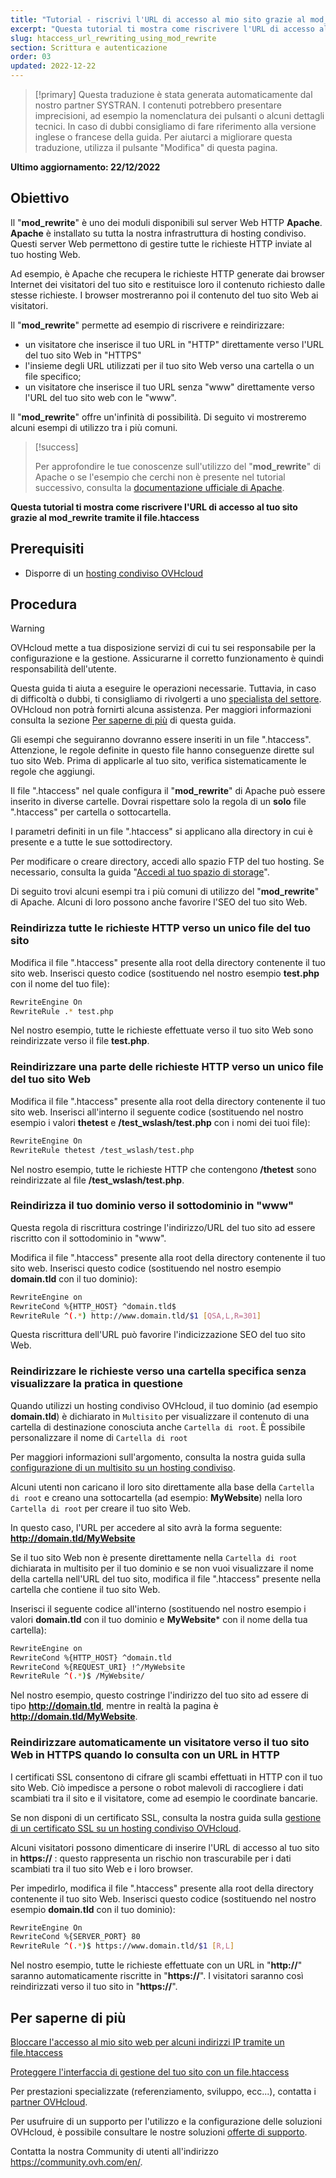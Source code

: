 ```yaml
---
title: "Tutorial - riscrivi l'URL di accesso al mio sito grazie al mod_rewrite tramite il file.htaccess"
excerpt: "Questa tutorial ti mostra come riscrivere l'URL di accesso al tuo sito grazie al mod_rewrite tramite il file.htaccess"
slug: htaccess_url_rewriting_using_mod_rewrite
section: Scrittura e autenticazione
order: 03
updated: 2022-12-22
---
```


> [!primary]
> Questa traduzione è stata generata automaticamente dal nostro partner SYSTRAN. I contenuti potrebbero presentare imprecisioni, ad esempio la nomenclatura dei pulsanti o alcuni dettagli tecnici. In caso di dubbi consigliamo di fare riferimento alla versione inglese o francese della guida. Per aiutarci a migliorare questa traduzione, utilizza il pulsante "Modifica" di questa pagina.
>

**Ultimo aggiornamento: 22/12/2022**
  
## Obiettivo

Il "**mod_rewrite**" è uno dei moduli disponibili sul server Web HTTP **Apache**. **Apache** è installato su tutta la nostra infrastruttura di hosting condiviso. Questi server Web permettono di gestire tutte le richieste HTTP inviate al tuo hosting Web.

Ad esempio, è Apache che recupera le richieste HTTP generate dai browser Internet dei visitatori del tuo sito e restituisce loro il contenuto richiesto dalle stesse richieste. I browser mostreranno poi il contenuto del tuo sito Web ai visitatori.

Il "**mod_rewrite**" permette ad esempio di riscrivere e reindirizzare:

- un visitatore che inserisce il tuo URL in "HTTP" direttamente verso l'URL del tuo sito Web in "HTTPS"
- l'insieme degli URL utilizzati per il tuo sito Web verso una cartella o un file specifico;
- un visitatore che inserisce il tuo URL senza "www" direttamente verso l'URL del tuo sito web con le "www".

Il "**mod_rewrite**" offre un'infinità di possibilità. Di seguito vi mostreremo alcuni esempi di utilizzo tra i più comuni.

> [!success]
>
> Per approfondire le tue conoscenze sull'utilizzo del "**mod_rewrite**" di Apache o se l'esempio che cerchi non è presente nel tutorial successivo, consulta la [documentazione ufficiale di Apache](https://httpd.apache.org/docs/2.4/fr/mod/mod_rewrite.html).
>

**Questa tutorial ti mostra come riscrivere l'URL di accesso al tuo sito grazie al mod_rewrite tramite il file.htaccess**
  
## Prerequisiti

- Disporre di un [hosting condiviso OVHcloud](https://www.ovhcloud.com/it/web-hosting/)
  
## Procedura

> [!warning]
>
> OVHcloud mette a tua disposizione servizi di cui tu sei responsabile per la configurazione e la gestione. Assicurarne il corretto funzionamento è quindi responsabilità dell'utente.
> 
> Questa guida ti aiuta a eseguire le operazioni necessarie. Tuttavia, in caso di difficoltà o dubbi, ti consigliamo di rivolgerti a uno [specialista del settore](https://partner.ovhcloud.com/it/). OVHcloud non potrà fornirti alcuna assistenza. Per maggiori informazioni consulta la sezione [Per saperne di più](#go-further) di questa guida.
>
>
> Gli esempi che seguiranno dovranno essere inseriti in un file ".htaccess". Attenzione, le regole definite in questo file hanno conseguenze dirette sul tuo sito Web. Prima di applicarle al tuo sito, verifica sistematicamente le regole che aggiungi.
>

Il file ".htaccess" nel quale configura il "**mod_rewrite**" di Apache può essere inserito in diverse cartelle. Dovrai rispettare solo la regola di un **solo** file ".htaccess" per cartella o sottocartella.

I parametri definiti in un file ".htaccess" si applicano alla directory in cui è presente e a tutte le sue sottodirectory.

Per modificare o creare directory, accedi allo spazio FTP del tuo hosting. Se necessario, consulta la guida "[Accedi al tuo spazio di storage](https://docs.ovh.com/it/hosting/accedere-spazio-storage-ftp-hosting-web/)".

Di seguito trovi alcuni esempi tra i più comuni di utilizzo del "**mod_rewrite**" di Apache. Alcuni di loro possono anche favorire l'SEO del tuo sito Web.

### Reindirizza tutte le richieste HTTP verso un unico file del tuo sito

Modifica il file ".htaccess" presente alla root della directory contenente il tuo sito web. Inserisci questo codice (sostituendo nel nostro esempio **test.php** con il nome del tuo file):

```bash
RewriteEngine On
RewriteRule .* test.php
```

Nel nostro esempio, tutte le richieste effettuate verso il tuo sito Web sono reindirizzate verso il file **test.php**.

### Reindirizzare una parte delle richieste HTTP verso un unico file del tuo sito Web

Modifica il file ".htaccess" presente alla root della directory contenente il tuo sito web. Inserisci all'interno il seguente codice (sostituendo nel nostro esempio i valori **thetest** e **/test_wslash/test.php** con i nomi dei tuoi file):

```bash
RewriteEngine On
RewriteRule thetest /test_wslash/test.php
```

Nel nostro esempio, tutte le richieste HTTP che contengono **/thetest** sono reindirizzate al file **/test_wslash/test.php**.

### Reindirizza il tuo dominio verso il sottodominio in "www"

Questa regola di riscrittura costringe l'indirizzo/URL del tuo sito ad essere riscritto con il sottodominio in "www".

Modifica il file ".htaccess" presente alla root della directory contenente il tuo sito web. Inserisci questo codice (sostituendo nel nostro esempio **domain.tld** con il tuo dominio):

```bash
RewriteEngine on
RewriteCond %{HTTP_HOST} ^domain.tld$
RewriteRule ^(.*) http://www.domain.tld/$1 [QSA,L,R=301]
```

Questa riscrittura dell'URL può favorire l'indicizzazione SEO del tuo sito Web.

### Reindirizzare le richieste verso una cartella specifica senza visualizzare la pratica in questione

Quando utilizzi un hosting condiviso OVHcloud, il tuo dominio (ad esempio **domain.tld**) è dichiarato in `Multisito` per visualizzare il contenuto di una cartella di destinazione conosciuta anche `Cartella di root`. È possibile personalizzare il nome di `Cartella di root`

Per maggiori informazioni sull'argomento, consulta la nostra guida sulla [configurazione di un multisito su un hosting condiviso](https://docs.ovh.com/it/hosting/configurare-un-multisito-su-un-hosting-web/).

Alcuni utenti non caricano il loro sito direttamente alla base della `Cartella di root` e creano una sottocartella (ad esempio: **MyWebsite**) nella loro `Cartella di root` per creare il tuo sito Web.

In questo caso, l'URL per accedere al sito avrà la forma seguente: **http://domain.tld/MyWebsite**

Se il tuo sito Web non è presente direttamente nella `Cartella di root` dichiarata in multisito per il tuo dominio e se non vuoi visualizzare il nome della cartella nell'URL del tuo sito, modifica il file ".htaccess" presente nella cartella che contiene il tuo sito Web. 

Inserisci il seguente codice all'interno (sostituendo nel nostro esempio i valori **domain.tld** con il tuo dominio e **MyWebsite*** con il nome della tua cartella):

```bash
RewriteEngine on
RewriteCond %{HTTP_HOST} ^domain.tld
RewriteCond %{REQUEST_URI} !^/MyWebsite
RewriteRule ^(.*)$ /MyWebsite/
```

Nel nostro esempio, questo costringe l'indirizzo del tuo sito ad essere di tipo **http://domain.tld**, mentre in realtà la pagina è **http://domain.tld/MyWebsite**.

### Reindirizzare automaticamente un visitatore verso il tuo sito Web in HTTPS quando lo consulta con un URL in HTTP

I certificati SSL consentono di cifrare gli scambi effettuati in HTTP con il tuo sito Web. Ciò impedisce a persone o robot malevoli di raccogliere i dati scambiati tra il sito e il visitatore, come ad esempio le coordinate bancarie.

Se non disponi di un certificato SSL, consulta la nostra guida sulla [gestione di un certificato SSL su un hosting condiviso OVHcloud](https://docs.ovh.com/it/hosting/i_certificati_ssl_sugli_hosting_web_ovh/).

Alcuni visitatori possono dimenticare di inserire l'URL di accesso al tuo sito in **https://** : questo rappresenta un rischio non trascurabile per i dati scambiati tra il tuo sito Web e i loro browser.

Per impedirlo, modifica il file ".htaccess" presente alla root della directory contenente il tuo sito Web. Inserisci questo codice (sostituendo nel nostro esempio **domain.tld** con il tuo dominio):

```bash
RewriteEngine On
RewriteCond %{SERVER_PORT} 80
RewriteRule ^(.*)$ https://www.domain.tld/$1 [R,L]
```

Nel nostro esempio, tutte le richieste effettuate con un URL in "**http://**" saranno automaticamente riscritte in "**https://**". I visitatori saranno così reindirizzati verso il tuo sito in "**https://**".
  
## Per saperne di più <a name="go-further"></a>

[Bloccare l'accesso al mio sito web per alcuni indirizzi IP tramite un file.htaccess](https://docs.ovh.com/it/hosting/htaccess_how_to_block_a_specific_ip_address_from_accessing_your_website/)

[Proteggere l'interfaccia di gestione del tuo sito con un file.htaccess](https://docs.ovh.com/it/hosting/condividi-htaccess-come-proteggere-laccesso-a-una-cartella-tramite-autenticazione/)

Per prestazioni specializzate (referenziamento, sviluppo, ecc...), contatta i [partner OVHcloud](https://partner.ovhcloud.com/it/).

Per usufruire di un supporto per l'utilizzo e la configurazione delle soluzioni OVHcloud, è possibile consultare le nostre soluzioni [offerte di supporto](https://www.ovhcloud.com/it/support-levels/).

Contatta la nostra Community di utenti all'indirizzo <https://community.ovh.com/en/>.